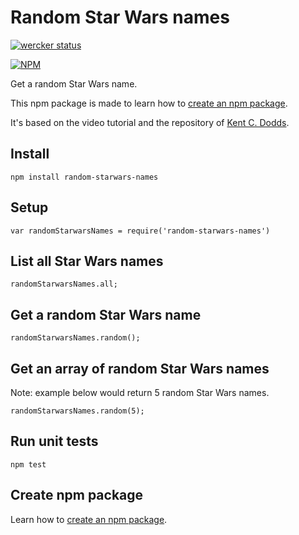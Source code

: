 # Random Star Wars names

[![wercker status](https://app.wercker.com/status/ea7283b8241c7f990c6116c7f2d89402/m/master "wercker status")](https://app.wercker.com/project/bykey/ea7283b8241c7f990c6116c7f2d89402)

[![NPM](https://nodei.co/npm/random-starwars-names.png)](https://npmjs.org/package/random-starwars-names)

Get a random Star Wars name.

This npm package is made to learn how to [create an npm package](CREATE-NPM-PACKAGE.md).

It's based on the video tutorial and the repository of [Kent C. Dodds](https://github.com/kentcdodds/starwars-names).

## Install

```
npm install random-starwars-names
```

## Setup

```
var randomStarwarsNames = require('random-starwars-names')
```

## List all Star Wars names

```
randomStarwarsNames.all;
```

## Get a random Star Wars name

```
randomStarwarsNames.random();
```

## Get an array of random Star Wars names

Note: example below would return 5 random Star Wars names.

```
randomStarwarsNames.random(5);
```

## Run unit tests

```
npm test
```

## Create npm package

Learn how to [create an npm package](CREATE-NPM-PACKAGE.md).

